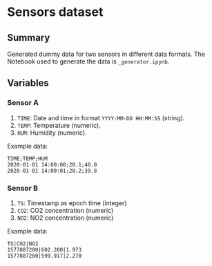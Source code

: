 # Sensors dataset

## Summary

Generated dummy data for two sensors in different data formats. The Notebook used to generate the data is `_generator.ipynb`.

## Variables

### Sensor A

1. `TIME`: Date and time in format `YYYY-MM-DD HH:MM:SS` (string).
2. `TEMP`: Temperature (numeric).
3. `HUM`: Humidity (numeric).

Example data:

```
TIME;TEMP;HUM
2020-01-01 14:00:00;20.1;40.0
2020-01-01 14:00:01;20.2;39.8
```
### Sensor B

1. `TS`: Timestamp as epoch time (integer)
2. `CO2`: CO2 concentration (numeric)
3. `NO2`: NO2 concentration (numeric)

Example data:

```
TS|CO2|NO2
1577887200|602.200|1.973
1577887260|599.917|2.270
```

